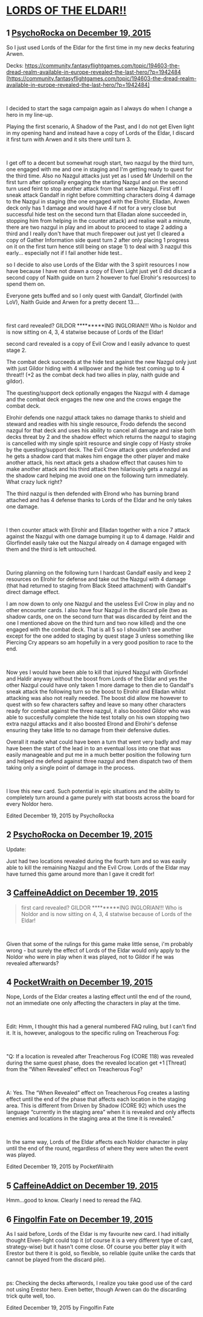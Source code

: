 # [LORDS OF THE ELDAR!!](https://community.fantasyflightgames.com/topic/196253-lords-of-the-eldar/)

## 1 [PsychoRocka on December 19, 2015](https://community.fantasyflightgames.com/topic/196253-lords-of-the-eldar/?do=findComment&comment=1944723)

So I just used Lords of the Eldar for the first time in my new decks featuring Arwen.

Decks: https://community.fantasyflightgames.com/topic/194603-the-dread-realm-available-in-europe-revealed-the-last-hero/?p=1942484 [https://community.fantasyflightgames.com/topic/194603-the-dread-realm-available-in-europe-revealed-the-last-hero/?p=1942484]

 

I decided to start the saga campaign again as I always do when I change a hero in my line-up.

Playing the first scenario, A Shadow of the Past, and I do not get Elven light in my opening hand and instead have a copy of Lords of the Eldar, I discard it first turn with Arwen and it sits there until turn 3.

 

I get off to a decent but somewhat rough start, two nazgul by the third turn, one engaged with me and one in staging and I'm getting ready to quest for the third time. Also no Nazgul attacks just yet as I used Mr Underhill on the first turn after optionally engaging the starting Nazgul and on the second turn used feint to stop another attack from that same Nazgul. First off I sneak attack Gandalf in right before committing characters doing 4 damage to the Nazgul in staging (the one engaged with the Elrohir, Elladan, Arwen deck only has 1 damage and would have 4 if not for a very close but successful hide test on the second turn that Elladan alone succeeded in, stopping him from helping in the counter attack) and realise wait a minute, there are two nazgul in play and im about to proceed to stage 2 adding a third and I really don't have that much firepower out just yet (I cleared a copy of Gather Information side quest turn 2 after only placing 1 progress on it on the first turn hence still being on stage 1) to deal with 3 nazgul this early... especially not if I fail another hide test..

so I decide to also use Lords of the Eldar with the 3 spirit resources I now have because I have not drawn a copy of Elven Light just yet (I did discard a second copy of Naith guide on turn 2 however to fuel Elrohir's resources) to spend them on.

Everyone gets buffed and so I only quest with Gandalf, Glorfindel (with LoV), Naith Guide and Arwen for a pretty decent 13....

 

first card revealed? GILDOR *********ING INGLORIAN!!! Who is Noldor and is now sitting on 4, 3, 4 statwise because of Lords of the Eldar!

second card revealed is a copy of Evil Crow and I easily advance to quest stage 2.

The combat deck succeeds at the hide test against the new Nazgul only just with just Gildor hiding with 4 willpower and the hide test coming up to 4 threat!! (+2 as the combat deck had two allies in play, naith guide and gildor).

The questing/support deck optionally engages the Nazgul with 4 damage and the combat deck engages the new one and the crows engage the combat deck.

Elrohir defends one nazgul attack takes no damage thanks to shield and steward and readies with his single resource, Frodo defends the second nazgul for that deck and uses his ability to cancel all damage and raise both decks threat by 2 and the shadow effect which returns the nazgul to staging is cancelled with my single spirit resource and single copy of Hasty stroke by the questing/support deck. The Evil Crow attack goes undefended and he gets a shadow card that makes him engage the other player and make another attack, his next attack gets a shadow effect that causes him to make another attack and his third attack then hilariously gets a nazgul as the shadow card helping me avoid one on the following turn immediately. What crazy luck right?

The third nazgul is then defended with Elrond who has burning brand attached and has 4 defense thanks to Lords of the Eldar and he only takes one damage.

 

I then counter attack with Elrohir and Elladan together with a nice 7 attack against the Nazgul with one damage bumping it up to 4 damage. Haldir and Glorfindel easily take out the Nazgul already on 4 damage engaged with them and the third is left untouched.

 

During planning on the following turn I hardcast Gandalf easily and keep 2 resources on Elrohir for defense and take out the Nazgul with 4 damage (that had returned to staging from Black Steed attachment) with Gandalf's direct damage effect.

I am now down to only one Nazgul and the useless Evil Crow in play and no other encounter cards. I also have four Nazgul in the discard pile (two as shadow cards, one on the second turn that was discarded by feint and the one I mentioned above on the third turn and two now killed) and the one engaged with the combat deck. That is all 5 so I shouldn't see another except for the one added to staging by quest stage 3 unless something like Piercing Cry appears so am hopefully in a very good position to race to the end.

 

Now yes I would have been able to kill that injured Nazgul with Glorfindel and Haldir anyway without the boost from Lords of the Eldar and yes the other Nazgul could have only taken 1 more damage to then die to Gandalf's sneak attack the following turn so the boost to Elrohir and Elladan whilst attacking was also not really needed. The boost did allow me however to quest with so few characters saftey and leave so many other characters ready for combat against the three nazgul, it also boosted Gildor who was able to succesfully complete the hide test totally on his own stopping two extra nazgul attacks and it also boosted Elrond and Elrohir's defense ensuring they take little to no damage from their defensive duties.

Overall it made what could have been a turn that went very badly and may have been the start of the lead in to an eventual loss into one that was easily manageable and put me in a much better position the following turn and helped me defend against three nazgul and then dispatch two of them taking only a single point of damage in the process.

 

I love this new card. Such potential in epic situations and the ability to completely turn around a game purely with stat boosts across the board for every Noldor hero.

Edited December 19, 2015 by PsychoRocka

## 2 [PsychoRocka on December 19, 2015](https://community.fantasyflightgames.com/topic/196253-lords-of-the-eldar/?do=findComment&comment=1944735)

Update:

Just had two locations revealed during the fourth turn and so was easily able to kill the remaining Nazgul and the Evil Crow. Lords of the Eldar may have turned this game around more than I gave it credit for!

## 3 [CaffeineAddict on December 19, 2015](https://community.fantasyflightgames.com/topic/196253-lords-of-the-eldar/?do=findComment&comment=1944886)

> first card revealed? GILDOR *********ING INGLORIAN!!! Who is Noldor and is now sitting on 4, 3, 4 statwise because of Lords of the Eldar!

 

Given that some of the rulings for this game make little sense, i'm probably wrong - but surely the effect of Lords of the Eldar would only apply to the Noldor who were in play when it was played, not to Gildor if he was revealed afterwards?

## 4 [PocketWraith on December 19, 2015](https://community.fantasyflightgames.com/topic/196253-lords-of-the-eldar/?do=findComment&comment=1944902)

Nope, Lords of the Eldar creates a lasting effect until the end of the round, not an immediate one only affecting the characters in play at the time.

 

Edit: Hmm, I thought this had a general numbered FAQ ruling, but I can't find it. It is, however, analogous to the specific ruling on Treacherous Fog:

 

"Q: If a location is revealed after Treacherous Fog (CORE 118) was revealed during the same quest phase, does the revealed location get +1 [Threat] from the “When Revealed” effect on Treacherous Fog?

 

A: Yes. The “When Revealed” effect on Treacherous Fog creates a lasting effect until the end of the phase that affects each location in the staging area. This is different from Driven by Shadow (CORE 92) which uses the language “currently in the staging area” when it is revealed and only affects enemies and locations in the staging area at the time it is revealed."

 

In the same way, Lords of the Eldar affects each Noldor character in play until the end of the round, regardless of where they were when the event was played.

Edited December 19, 2015 by PocketWraith

## 5 [CaffeineAddict on December 19, 2015](https://community.fantasyflightgames.com/topic/196253-lords-of-the-eldar/?do=findComment&comment=1944909)

Hmm...good to know. Clearly I need to reread the FAQ.

## 6 [Fingolfin Fate on December 19, 2015](https://community.fantasyflightgames.com/topic/196253-lords-of-the-eldar/?do=findComment&comment=1945311)

As I said before, Lords of the Eldar is my favourite new card. I had initially thought Elven-light could top it (of course it is a very different type of card, strategy-wise) but it hasn't come close. Of course you better play it with Erestor but there it is gold, so flexible, so reliable (quite unlike the cards that cannot be played from the discard pile).

 

ps: Checking the decks afterwords, I realize you take good use of the card not using Erestor hero. Even better, though Arwen can do the discarding trick quite well, too.

Edited December 19, 2015 by Fingolfin Fate

